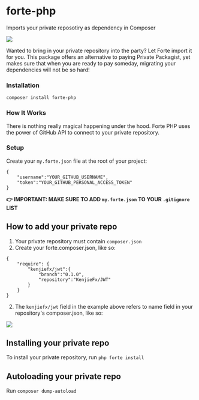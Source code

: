 # forte-php
Imports your private reposotiry as dependency in Composer

![](https://cdn.shopify.com/s/files/1/0560/7466/6159/files/forte-composer.png?v=1667575312)

Wanted to bring in your private repository into the party? Let Forte import it for you. This package offers an alternative to paying Private Packagist, yet makes sure that when you are ready to pay someday, migrating your dependencies will not be so hard!

### Installation
```composer install forte-php```

### How It Works 
There is nothing really magical happening under the hood. Forte PHP uses the power of GitHub API to connect to your private repository. 

### Setup 
Create your `my.forte.json` file at the root of your project:
```
{
    "username":"YOUR_GITHUB_USERNAME",
    "token":"YOUR_GITHUB_PERSONAL_ACCESS_TOKEN"
}
```
**👉 IMPORTANT: MAKE SURE TO ADD `my.forte.json` TO YOUR `.gitignore` LIST**

## How to add your private repo 
1. Your private repository must contain `composer.json`
2. Create your forte.composer.json, like so: 
```
{
    "require": {
        "kenjiefx/jwt":{
            "branch":"0.1.0",
            "repository":"KenjieFx/JWT"
        }
    }
}
```
2. The `kenjiefx/jwt` field in the example above refers to name field in your repository's composer.json, like so: 

![](https://cdn.shopify.com/s/files/1/0560/7466/6159/files/examplesetup.jpg?v=1667577130)

## Installing your private repo 
To install your private repository, run `php forte install` 

## Autoloading your private repo 
Run `composer dump-autoload`
